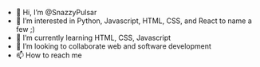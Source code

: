 - 👋 Hi, I’m @SnazzyPulsar
- 👀 I’m interested in Python, Javascript, HTML, CSS, and React to name a few ;)
- 🌱 I’m currently learning HTML, CSS, Javascript
- 💞️ I’m looking to collaborate web and software development
- 📫 How to reach me

<!---
SnazzyPulsar/SnazzyPulsar is a ✨ special ✨ repository because its `README.md` (this file) appears on your GitHub profile.
You can click the Preview link to take a look at your changes.
--->
